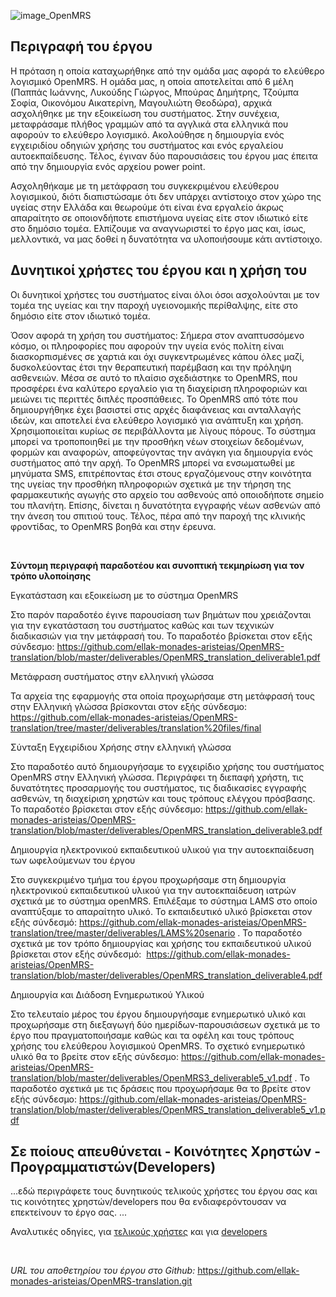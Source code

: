 ![image\_OpenMRS](<http://i.imgur.com/O3EHRyg.png>)

**Περιγραφή του έργου**
-----------------------

Η πρόταση η οποία καταχωρήθηκε από την ομάδα μας αφορά το ελεύθερο λογισμικό
OpenMRS. Η ομάδα μας, η οποία αποτελείται από 6 μέλη (Παππάς Ιωάννης, Λυκούδης
Γιώργος, Μπούρας Δημήτρης, Τζούμπα Σοφία, Οικονόμου Αικατερίνη, Μαγουλιώτη
Θεοδώρα), αρχικά ασχολήθηκε με την εξοικείωση του συστήματος. Στην συνέχεια,
μεταφράσαμε πλήθος γραμμών από τα αγγλικά στα ελληνικά που αφορούν το ελεύθερο
λογισμικό. Ακολούθησε η δημιουργία ενός εγχειριδίου οδηγιών χρήσης του
συστήματος και ενός εργαλείου αυτοεκπαίδευσης. Τέλος, έγιναν δύο παρουσιάσεις
του έργου μας έπειτα από την δημιουργία ενός αρχείου power point.

Ασχοληθήκαμε με τη μετάφραση του συγκεκριμένου ελεύθερου λογισμικού, διότι
διαπιστώσαμε ότι δεν υπάρχει αντίστοιχο στον χώρο της υγείας στην Ελλάδα και
θεωρούμε ότι είναι ένα εργαλείο άκρως απαραίτητο σε οποιονδήποτε επιστήμονα
υγείας είτε στον ιδιωτικό είτε στο δημόσιο τομέα. Ελπίζουμε να αναγνωριστεί το
έργο μας και, ίσως, μελλοντικά, να μας δοθεί η δυνατότητα να υλοποιήσουμε κάτι
αντίστοιχο.

**Δυνητικοί χρήστες του έργου και η χρήση του**
-----------------------------------------------

Οι δυνητικοί χρήστες του συστήματος είναι όλοι όσοι ασχολούνται με τον τομέα της
υγείας και την παροχή υγειονομικής περίθαλψης, είτε στο δημόσιο είτε στον
ιδιωτικό τομέα.

Όσον αφορά τη χρήση του συστήματος: Σήμερα στον αναπτυσσόμενο κόσμο, οι
πληροφορίες που αφορούν την υγεία ενός πολίτη είναι διασκορπισμένες σε χαρτιά
και όχι συγκεντρωμένες κάπου όλες μαζί, δυσκολεύοντας έτσι την θεραπευτική
παρέμβαση και την πρόληψη ασθενειών. Μέσα σε αυτό το πλαίσιο σχεδιάστηκε το
OpenMRS, που προσφέρει ένα καλύτερο εργαλείο για τη διαχείριση πληροφοριών και
μειώνει τις περιττές διπλές προσπάθειες. Το OpenMRS από τότε που δημιουργήθηκε
έχει βασιστεί στις αρχές διαφάνειας και ανταλλαγής ιδεών, και αποτελεί ένα
ελεύθερο λογισμικό για ανάπτυξη και χρήση. Χρησιμοποιείται κυρίως σε
περιβάλλοντα με λίγους πόρους. Το σύστημα μπορεί να τροποποιηθεί με την προσθήκη
νέων στοιχείων δεδομένων, φορμών και αναφορών, αποφεύγοντας την ανάγκη για
δημιουργία ενός συστήματος από την αρχή. Το OpenMRS μπορεί να ενσωματωθεί με
μηνύματα SMS, επιτρέποντας έτσι στους εργαζόμενους στην κοινότητα της υγείας την
προσθήκη πληροφοριών σχετικά με την τήρηση της φαρμακευτικής αγωγής στο αρχείο
του ασθενούς από οποιοδήποτε σημείο του πλανήτη. Επίσης, δίνεται η δυνατότητα
εγγραφής νέων ασθενών από την άνεση του σπιτιού τους. Τέλος, πέρα από την παροχή
της κλινικής φροντίδας, το OpenMRS βοηθά και στην έρευνα.

 

**Σύντομη περιγραφή παραδοτέου και συνοπτική τεκμηρίωση για τον τρόπο
υλοποίησης**

Εγκατάσταση και εξοικείωση με το σύστημα OpenMRS

Στο παρόν παραδοτέο έγινε παρουσίαση των βημάτων που χρειάζονται για την
εγκατάσταση του συστήματος καθώς και των τεχνικών διαδικασιών για την μετάφρασή
του. Το παραδοτέο βρίσκεται στον εξής σύνδεσμο:
<https://github.com/ellak-monades-aristeias/OpenMRS-translation/blob/master/deliverables/OpenMRS_translation_deliverable1.pdf>

Μετάφραση συστήματος στην ελληνική γλώσσα

Τα αρχεία της εφαρμογής στα οποία προχωρήσαμε στη μετάφρασή τους στην Ελληνική
γλώσσα βρίσκονται στον εξής σύνδεσμο:
<https://github.com/ellak-monades-aristeias/OpenMRS-translation/tree/master/deliverables/translation%20files/final>


Σύνταξη Εγχειρίδιου Χρήσης στην ελληνική γλώσσα

Στο παραδοτέο αυτό δημιουργήσαμε το εγχειρίδιο χρήσης του συστήματος OpenMRS
στην Ελληνική γλώσσα. Περιγράφει τη διεπαφή χρήστη, τις δυνατότητες προσαρμογής
του συστήματος, τις διαδικασίες εγγραφής ασθενών, τη διαχείριση χρηστών και τους
τρόπους ελέγχου πρόσβασης. Το παραδοτέο βρίσκεται στον εξής σύνδεσμο:
<https://github.com/ellak-monades-aristeias/OpenMRS-translation/blob/master/deliverables/OpenMRS_translation_deliverable3.pdf>

Δημιουργία ηλεκτρονικού εκπαιδευτικού υλικού για την αυτοεκπαίδευση των
ωφελούμενων του έργου

Στο συγκεκριμένο τμήμα του έργου προχωρήσαμε στη δημιουργία ηλεκτρονικού
εκπαιδευτικού υλικού για την αυτοεκπαίδευση ιατρών σχετικά με το σύστημα
openMRS. Επιλέξαμε το σύστημα LAMS στο οποίο αναπτύξαμε το απαραίτητο υλικό. Το
εκπαιδευτικό υλικό βρίσκεται στον εξής σύνδεσμό:
<https://github.com/ellak-monades-aristeias/OpenMRS-translation/tree/master/deliverables/LAMS%20senario>
. Το παραδοτέο σχετικά με τον τρόπο δημιουργίας και χρήσης του εκπαιδευτικού
υλικού βρίσκεται στον εξής σύνδεσμό:
 <https://github.com/ellak-monades-aristeias/OpenMRS-translation/blob/master/deliverables/OpenMRS_translation_deliverable4.pdf>

Δημιουργία και Διάδοση Ενημερωτικού Υλικού

Στο τελευταίο μέρος του έργου δημιουργήσαμε ενημερωτικό υλικό και προχωρήσαμε
στη διεξαγωγή δύο ημερίδων-παρουσιάσεων σχετικά με το έργο που πραγματοποιήσαμε
καθώς και τα οφέλη και τους τρόπους χρήσης του ελεύθερου λογισμικού OpenMRS. Το
σχετικό ενημερωτικό υλικό θα το βρείτε στον εξής σύνδεσμο:
<https://github.com/ellak-monades-aristeias/OpenMRS-translation/blob/master/deliverables/OpenMRS3_deliverable5_v1.pdf>
. Το παραδοτέο σχετικά με τις δράσεις που προχωρήσαμε θα το βρείτε στον εξής
σύνδεσμο:
<https://github.com/ellak-monades-aristeias/OpenMRS-translation/blob/master/deliverables/OpenMRS_translation_deliverable5_v1.pdf>

## Σε ποίους απευθύνεται - Κοινότητες Χρηστών - Προγραμματιστών(Developers) ##
...εδώ περιγράφετε τους δυνητικούς τελικούς χρήστες του έργου σας και τις κοινότητες χρηστών/developers που θα ενδιαφερόντουσαν να επεκτείνουν το έργο σας. ...


Αναλυτικές οδηγίες, για [τελικούς
χρήστες](<https://github.com/ellak-monades-aristeias/OpenMRS-translation/blob/master/deliverables/OpenMRS_translation_deliverable3.pdf>) και
για [developers](https://github.com/ellak-monades-aristeias/OpenMRS-translation/blob/master/deliverables/OpenMRS_translation_deliverable1.md>)

 

*URL του αποθετηρίου του έργου στο Github:*
https://github.com/ellak-monades-aristeias/OpenMRS-translation.git
